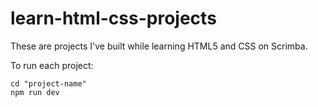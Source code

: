 # learn-html-css-projects
These are projects I've built while learning HTML5 and CSS on Scrimba.

To run each project:
```
cd "project-name"
npm run dev
```

